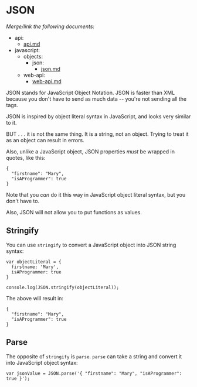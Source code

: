 # JSON

*Merge/link the following documents:*
- api:
  - [api.md](https://github.com/toddcf/code-snippets/blob/master/api/api.md)
- javascript:
  - objects:
    - json:
      - [json.md](https://github.com/toddcf/code-snippets/blob/master/javascript/objects/json/json.md)
  - web-api:
    - [web-api.md](https://github.com/toddcf/code-snippets/blob/master/javascript/web-api/web-api.md)

JSON stands for JavaScript Object Notation. JSON is faster than XML because you don't have to send as much data -- you're not sending all the tags.

JSON is inspired by object literal syntax in JavaScript, and looks very similar to it.

BUT . . . it is not the same thing.  It is a string, not an object.  Trying to treat it as an object can result in errors.

Also, unlike a JavaScript object, JSON properties *must* be wrapped in quotes, like this:

```
{
  "firstname": "Mary",
  "isAProgrammer": true
}
```

Note that you *can* do it this way in JavaScript object literal syntax, but you don't have to.

Also, JSON will not allow you to put functions as values.


## Stringify

You can use `stringify` to convert a JavaScript object into JSON string syntax:

```
var objectLiteral = {
  firstname: 'Mary',
  isAProgrammer: true
}

console.log(JSON.stringify(objectLiteral));
```

The above will result in:

```
{
  "firstname": "Mary",
  "isAProgrammer": true
}
```


## Parse

The opposite of `stringify` is `parse`. `parse` can take a string and convert it into JavaScript object syntax:

```
var jsonValue = JSON.parse('{ "firstname": "Mary", "isAProgrammer": true }');
```